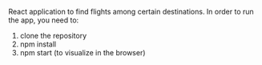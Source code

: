 React application to find flights among certain destinations.
In order to run the app, you need to:
1. clone the repository
2. npm install
3. npm start (to visualize in the browser)
